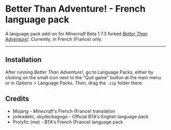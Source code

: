 # Better Than Adventure! - French language pack
A language pack add-on for *Minecraft* Beta 1.7.3 forked *[Better Than Adventure!](https://www.betterthanadventure.net/)*. Currently, in French (France) only.

---

## Installation

After running *Better Than Adventure!*, go to Language Packs, either by clicking on the small icon next to the "Quit game" button at the main menu or in Options > Language Packs. Then, drag the `.zip` folder there.

## Credits

- Mojang - *Minecraft*'s French (France) translation
- jonkadelic, skydeckagogo - Official BTA's English language pack
- Prolyfic (me) - BTA's French (France) language pack
